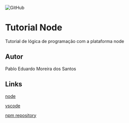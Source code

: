![GitHub](https://img.shields.io/github/license/pabloedduarddo/Node)
# Tutorial Node
Tutorial de lógica de programação com a plataforma node

## Autor
Pablo Eduardo Moreira dos Santos
## Links
[node](https://nodejs.org/en/)

[vscode](https://code.visualstudio.com/)

[npm repository](https://www.npmjs.com/package/repository)

